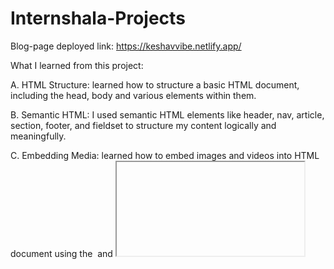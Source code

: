 # Internshala-Projects
Blog-page
deployed link: https://keshavvibe.netlify.app/

What I learned from this project:

A. HTML Structure: learned how to structure a basic HTML document, including the head, body and various elements within them.


B. Semantic HTML: I used semantic HTML elements like header, nav, article, section, footer, and fieldset to structure my content logically and meaningfully.


C. Embedding Media: learned how to embed images and videos into HTML document using the <img> and <iframe> tags, respectively.

D. Hyperlinks and Anchor Tags: I used anchor tags <a> to create hyperlinks for navigation within the blog and to external resources.

E. Meta Tags: I included various meta tags for defining document metadata like character set, viewport settings, keywords, author information, and description.

F. Google Drive Embedding: learned how to embed videos hosted on Google Drive into the webpage using iframe tags.

I. Content Organization: I have structured blog content logically with separate sections for navigation, blog posts, about me, and contact information.

J. Document Validation: It's important to validate the HTML document using services like the W3C Markup Validation Service to ensure it follows correct syntax and standards.

Thanks Internshala for the guidance and this is just begining.
